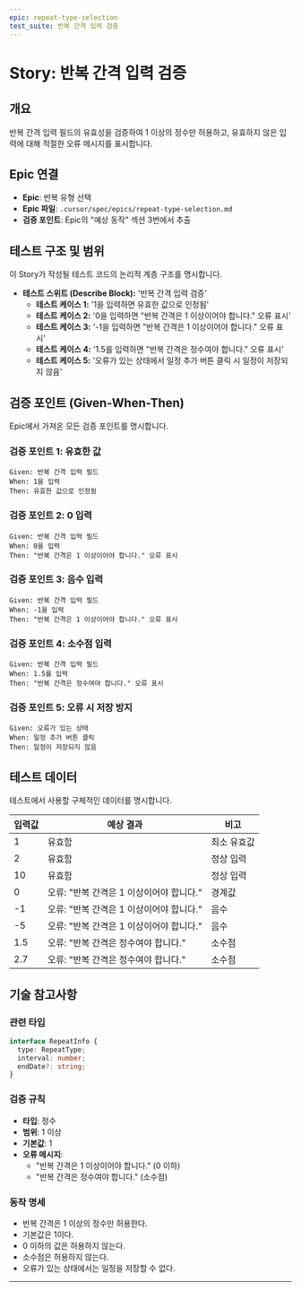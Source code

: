 ```yaml
---
epic: repeat-type-selection
test_suite: 반복 간격 입력 검증
---
```


# Story: 반복 간격 입력 검증

## 개요

반복 간격 입력 필드의 유효성을 검증하여 1 이상의 정수만 허용하고, 유효하지 않은 입력에 대해 적절한 오류 메시지를 표시합니다.

## Epic 연결

- **Epic**: 반복 유형 선택
- **Epic 파일**: `.cursor/spec/epics/repeat-type-selection.md`
- **검증 포인트**: Epic의 "예상 동작" 섹션 3번에서 추출

## 테스트 구조 및 범위

이 Story가 작성될 테스트 코드의 논리적 계층 구조를 명시합니다.

- **테스트 스위트 (Describe Block):** '반복 간격 입력 검증'
  - **테스트 케이스 1:** '1을 입력하면 유효한 값으로 인정됨'
  - **테스트 케이스 2:** '0을 입력하면 "반복 간격은 1 이상이어야 합니다." 오류 표시'
  - **테스트 케이스 3:** '-1을 입력하면 "반복 간격은 1 이상이어야 합니다." 오류 표시'
  - **테스트 케이스 4:** '1.5를 입력하면 "반복 간격은 정수여야 합니다." 오류 표시'
  - **테스트 케이스 5:** '오류가 있는 상태에서 일정 추가 버튼 클릭 시 일정이 저장되지 않음'

## 검증 포인트 (Given-When-Then)

Epic에서 가져온 모든 검증 포인트를 명시합니다.

### 검증 포인트 1: 유효한 값

```
Given: 반복 간격 입력 필드
When: 1을 입력
Then: 유효한 값으로 인정됨
```

### 검증 포인트 2: 0 입력

```
Given: 반복 간격 입력 필드
When: 0을 입력
Then: "반복 간격은 1 이상이어야 합니다." 오류 표시
```

### 검증 포인트 3: 음수 입력

```
Given: 반복 간격 입력 필드
When: -1을 입력
Then: "반복 간격은 1 이상이어야 합니다." 오류 표시
```

### 검증 포인트 4: 소수점 입력

```
Given: 반복 간격 입력 필드
When: 1.5를 입력
Then: "반복 간격은 정수여야 합니다." 오류 표시
```

### 검증 포인트 5: 오류 시 저장 방지

```
Given: 오류가 있는 상태
When: 일정 추가 버튼 클릭
Then: 일정이 저장되지 않음
```

## 테스트 데이터

테스트에서 사용할 구체적인 데이터를 명시합니다.

| 입력값 | 예상 결과                                | 비고        |
| ------ | ---------------------------------------- | ----------- |
| 1      | 유효함                                   | 최소 유효값 |
| 2      | 유효함                                   | 정상 입력   |
| 10     | 유효함                                   | 정상 입력   |
| 0      | 오류: "반복 간격은 1 이상이어야 합니다." | 경계값      |
| -1     | 오류: "반복 간격은 1 이상이어야 합니다." | 음수        |
| -5     | 오류: "반복 간격은 1 이상이어야 합니다." | 음수        |
| 1.5    | 오류: "반복 간격은 정수여야 합니다."     | 소수점      |
| 2.7    | 오류: "반복 간격은 정수여야 합니다."     | 소수점      |

## 기술 참고사항

### 관련 타입

```typescript
interface RepeatInfo {
  type: RepeatType;
  interval: number;
  endDate?: string;
}
```

### 검증 규칙

- **타입**: 정수
- **범위**: 1 이상
- **기본값**: 1
- **오류 메시지**:
  - "반복 간격은 1 이상이어야 합니다." (0 이하)
  - "반복 간격은 정수여야 합니다." (소수점)

### 동작 명세

- 반복 간격은 1 이상의 정수만 허용한다.
- 기본값은 1이다.
- 0 이하의 값은 허용하지 않는다.
- 소수점은 허용하지 않는다.
- 오류가 있는 상태에서는 일정을 저장할 수 없다.

---
